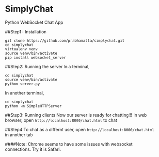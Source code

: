 # SimplyChat
Python WebSocket Chat App

##Step1 : Installation
```
git clone https://github.com/prabhamatta/simplychat.git
cd simplychat
virtualenv venv
source venv/bin/activate
pip install websocket_server
```

##Step2: Running the server
In a terminal,
```
cd simplychat
source venv/bin/activate
python server.py
```
In another terminal,
```
cd simplychat
python -m SimpleHTTPServer
```

##Step3: Running clients
Now our server is ready for chatting!!!
In web browser, open `http://localhost:8000/chat.html` to chat

##Step4
To chat as a differnt user,
open `http://localhost:8000/chat.html` in another tab


####Note: Chrome seems to have some issues with websocket connections. Try it is Safari.
